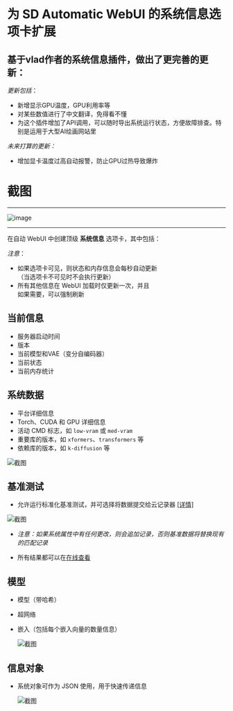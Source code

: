 # 为 SD Automatic WebUI 的系统信息选项卡扩展

## 基于vlad作者的系统信息插件，做出了更完善的更新：

*更新包括*：
 - 新增显示GPU温度，GPU利用率等
 - 对某些数值进行了中文翻译，免得看不懂
 - 为这个插件增加了API调用，可以随时导出系统运行状态，方便故障排查。特别是运用于大型AI绘画网站里

   
*未来打算的更新：*

  - 增加显卡温度过高自动报警，防止GPU过热导致爆炸

# 截图
---
![image](https://github.com/2575044704/sd-extension-system-info/assets/19410065/763dd1b8-889e-4361-b4a9-e3a4f0790153)

---


  
在自动 WebUI 中创建顶级 **系统信息** 选项卡，其中包括：

*注意*：

- 如果选项卡可见，则状态和内存信息会每秒自动更新  
  （当选项卡不可见时不会执行更新）  
- 所有其他信息在 WebUI 加载时仅更新一次，并且  
  如果需要，可以强制刷新  

## 当前信息

- 服务器启动时间
- 版本
- 当前模型和VAE（变分自编码器）
- 当前状态
- 当前内存统计

## 系统数据

- 平台详细信息
- Torch、CUDA 和 GPU 详细信息
- 活动 CMD 标志，如 `low-vram` 或 `med-vram`
- 重要库的版本，如 `xformers`、`transformers` 等
- 依赖库的版本，如 `k-diffusion` 等

![截图](system-info.jpg)

## 基准测试

- 允许运行标准化基准测试，并可选择将数据提交给云记录器 [[详情]](pages/README.md)

![截图](benchmark.jpg)

- *注意：如果系统属性中有任何更改，则会追加记录，否则基准数据将替换现有的匹配记录*

- 所有结果都可以在[在线查看](https://vladmandic.github.io/sd-extension-system-info/pages/benchmark.html)

## 模型

- 模型（带哈希）
- 超网络
- 嵌入（包括每个嵌入向量的数量信息）

  ![截图](system-info-models.jpg)

## 信息对象

- 系统对象可作为 JSON 使用，用于快速传递信息

  ![截图](system-info-json.jpg)
